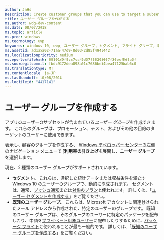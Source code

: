 ```yaml
---
author: JnHs
Description: Create customer groups that you can use to target a subset of your app's customer base for promotions, testing, or other purposes.
title: ユーザー グループを作成する
ms.author: wdg-dev-content
ms.date: 08/07/2018
ms.topic: article
ms.prod: windows
ms.technology: uwp
keywords: windows 10, uwp, ユーザー グループ, セグメント, フライト グループ, 既知のユーザー グループ
ms.assetid: ad1a5a02-71aa-47d9-8d03-2d85f4941442
ms.localizationpriority: medium
ms.openlocfilehash: 88101d9f8cc7ca40d37f88202667f36ecf5d8a3f
ms.sourcegitcommit: fbdc9372dea898a01c7686be54bea47125bab6c0
ms.translationtype: MT
ms.contentlocale: ja-JP
ms.lasthandoff: 10/08/2018
ms.locfileid: "4417141"
---
```

# <a name="create-customer-groups"></a>ユーザー グループを作成する

アプリのユーザーのサブセットが含まれている*ユーザー グループ*を作成できます。 これらのグループは、プロモーション、テスト、およびその他の目的のターゲットのユーザーに使用できます。

表示し、顧客のグループを作成する、 [Windows デベロッパー センター](https://partner.microsoft.com/dashboard)の左側のナビゲーション メニューで [**利用率の引き上げ**を展開し、**ユーザー グループ**を選択します。

現在、2 種類のユーザー グループがサポートされています。

- **セグメント。** これらは、選択した統計データまたは収益条件を満たす Windows 10 のユーザーのグループで、動的に作成されます。 セグメントは、通常、[プッシュ通知](send-push-notifications-to-your-apps-customers.md)または[対象のプラン](use-targeted-offers-to-maximize-engagement-and-conversions.md)と使われます。 詳しくは、「[ユーザー セグメントを作成する](create-customer-segments.md)」をご覧ください。
- **既知のユーザー グループ。** これらは、Microsoft アカウントに関連付けられたメール アドレスから作成された、特定のユーザーのグループです。 既知のユーザー グループは、そのグループのユーザーに特定のパッケージを配布したり、申請を[プライベート対象ユーザー](choose-visibility-options.md#audience)に配布したりするために、[パッケージ フライト](package-flights.md)と使われることが最も一般的です。 詳しくは、「[既知のユーザー グループを作成する](create-known-user-groups.md)」をご覧ください。
